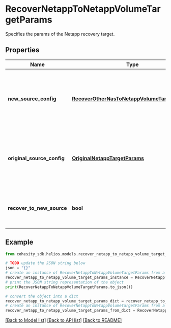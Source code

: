 # RecoverNetappToNetappVolumeTargetParams

Specifies the params of the Netapp recovery target.

## Properties

Name | Type | Description | Notes
------------ | ------------- | ------------- | -------------
**new_source_config** | [**RecoverOtherNasToNetappVolumeTargetParams**](RecoverOtherNasToNetappVolumeTargetParams.md) | Specifies the new destination Source configuration parameters where the volumes will be recovered. This is mandatory if recoverToNewSource is set to true. | [optional] 
**original_source_config** | [**OriginalNetappTargetParams**](OriginalNetappTargetParams.md) | Specifies the Source configuration if volumes are being recovered to original Source. If not specified, all the configuration parameters will be retained. | [optional] 
**recover_to_new_source** | **bool** | Specifies the parameter whether the recovery should be performed to a new or the original Netapp target. | 

## Example

```python
from cohesity_sdk.helios.models.recover_netapp_to_netapp_volume_target_params import RecoverNetappToNetappVolumeTargetParams

# TODO update the JSON string below
json = "{}"
# create an instance of RecoverNetappToNetappVolumeTargetParams from a JSON string
recover_netapp_to_netapp_volume_target_params_instance = RecoverNetappToNetappVolumeTargetParams.from_json(json)
# print the JSON string representation of the object
print(RecoverNetappToNetappVolumeTargetParams.to_json())

# convert the object into a dict
recover_netapp_to_netapp_volume_target_params_dict = recover_netapp_to_netapp_volume_target_params_instance.to_dict()
# create an instance of RecoverNetappToNetappVolumeTargetParams from a dict
recover_netapp_to_netapp_volume_target_params_from_dict = RecoverNetappToNetappVolumeTargetParams.from_dict(recover_netapp_to_netapp_volume_target_params_dict)
```
[[Back to Model list]](../README.md#documentation-for-models) [[Back to API list]](../README.md#documentation-for-api-endpoints) [[Back to README]](../README.md)


